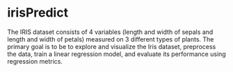 # irisPredict

The IRIS dataset consists of 4 variables (length and width of sepals and length and width of petals) measured on 3 different types of plants.
The primary goal is to be to explore and visualize the Iris dataset, preprocess the data, train a linear regression model, and evaluate its performance using regression metrics.
